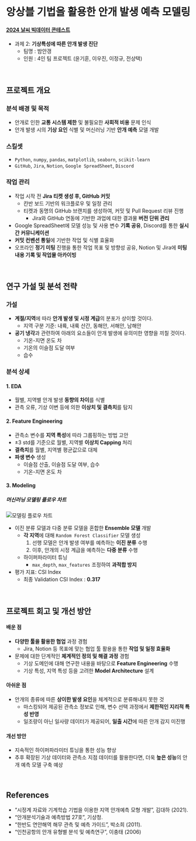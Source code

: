 # 앙상블 기법을 활용한 안개 발생 예측 모델링
#### [2024 날씨 빅데이터 콘테스트](https://bd.kma.go.kr/contest/) 
- 과제 2: **기상특성에 따른 안개 발생 진단**
    - 팀명 : 밤안갱 
    - 인원 : 4인 팀 프로젝트 (윤기훈, 이우진, 이정규, 전상택)
<br>

## 프로젝트 개요
### 분석 배경 및 목적
- 안개로 인한 **교통 시스템 제한** 및 불필요한 **사회적 비용** 문제 인식
- 안개 발생 시의 **기상 요인** 식별 및 머신러닝 기반 **안개 예측** 모델 개발

### 스킬셋
- `Python`, `numpy`, `pandas`, `matplotlib`, `seaborn`, `scikit-learn`
- `GitHub`, `Jira`, `Notion`, `Google SpreadSheet`, `Discord`

### 작업 관리
- 작업 시작 전 **Jira 티켓 생성 후, GitHub 커밋**
    - 칸반 보드 기반의 워크플로우 및 일정 관리
    - 티켓과 동명의 GitHub 브랜치를 생성하여, 커밋 및 Pull Request 리뷰 진행
        - Jira와 GitHub 연동에 기반한 과업에 대한 결과물 **버전 단위 관리**
- Google SpreadSheet에 모델 성능 및 사용 변수 **기록 공유**, Discord를 통한 **실시간 커뮤니케이션**
- **커밋 컨벤션 통일**에 기반한 작업 및 식별 효율화
- 오프라인 **정기 미팅** 진행을 통한 작업 목표 및 방향성 공유, Notion 및 Jira에 **미팅 내용 기록 및 작업물 아카이빙**
<br>

## 연구 가설 및 분석 전략
### 가설
- **계절/지역**에 따라 **안개 발생 및 시정 계급**의 분포가 상이할 것이다.
    - 지역 구분 기준: 내륙, 내륙 산간, 동해안, 서해안, 남해안
- **공기 냉각**과 관련하여 아래의 요소들이 안개 발생에 유의미한 영향을 끼칠 것이다.
    - 기온-지면 온도 차
    - 기온의 이슬점 도달 여부
    - 습수

### 분석 상세
#### 1. EDA
- 월별, 지역별 안개 발생 **동향의 차이**를 식별
- 관측 오류, 기상 이변 등에 의한 **이상치 및 결측치**를 탐지

#### 2. Feature Engineering
- 관측소 변수를 **지역 특성**에 따라 그룹핑하는 방법 고안
- ±3 std를 기준으로 월별, 지역별 **이상치 Capping** 처리
- **결측치**를 월별, 지역별 평균값으로 대체
- **파생 변수** 생성
    - 이슬점 산출, 이슬점 도달 여부, 습수
    - 기온-지면 온도 차
    
#### 3. Modeling
##### 머신러닝 모델링 플로우 차트 <br>
![모델링 플로우 차트](https://i.imgur.com/eGKHxHF.png)
- 이진 분류 모델과 다중 분류 모델을 혼합한 **Ensemble 모델** 개발
    - **각 지역**에 대해 `Random Forest Classifier` 모델 생성
        1. 선행 모델은 안개 발생 여부를 예측하는 **이진 분류** 수행
        2. 이후, 안개의 시정 계급을 예측하는 **다중 분류** 수행
    - 하이퍼파라미터 튜닝
        - `max_depth`, `max_features` 조정하여 **과적합 방지**
- 평가 지표: CSI Index
    - 최종 Validation CSI Index : **0.317**
<br>

## 프로젝트 회고 및 개선 방안
#### 배운 점
- **다양한 툴을 활용한 협업** 과정 경험
    - Jira, Notion 등 목표에 맞는 협업 툴 활용을 통한 **작업 및 일정 효율화**
- 문제에 대한 단계적인 **체계적인 정의 및 해결 과정** 경험
    - 기상 도메인에 대해 연구한 내용을 바탕으로 **Feature Engineering** 수행
    - 기상 특성, 지역 특성 등을 고려한 **Model Architecture** 설계
#### 아쉬운 점
- 안개의 종류에 따른 **상이한 발생 요인**을 체계적으로 분류해내지 못한 것
    - 마스킹되어 제공된 관측소 정보로 인해, 변수 선택 과정에서 **제한적인 지리적 특성 반영**
    - 일조량이 아닌 일사량 데이터가 제공되어, **일출 시간**에 따른 안개 감지 미진행
#### 개선 방안
- 지속적인 하이퍼파라미터 튜닝을 통한 성능 향상
- 추후 확장된 기상 데이터와 관측소 지점 데이터를 활용한다면, 더욱 **높은 성능**의 안개 예측 모델 구축 예상
<br>

## References
- “시정계 자료와 기계학습 기법을 이용한 지역 안개예측 모형 개발”, 김대하 (2021).
- “안개분석기술과 예측방법 27호”, 기상청.
- “한반도 연안해역 해무 관측 및 예측 가이드”, 박소희 (2011).
- “인천공항의 안개 유형별 분석 및 예측연구”, 이충태 (2006)
